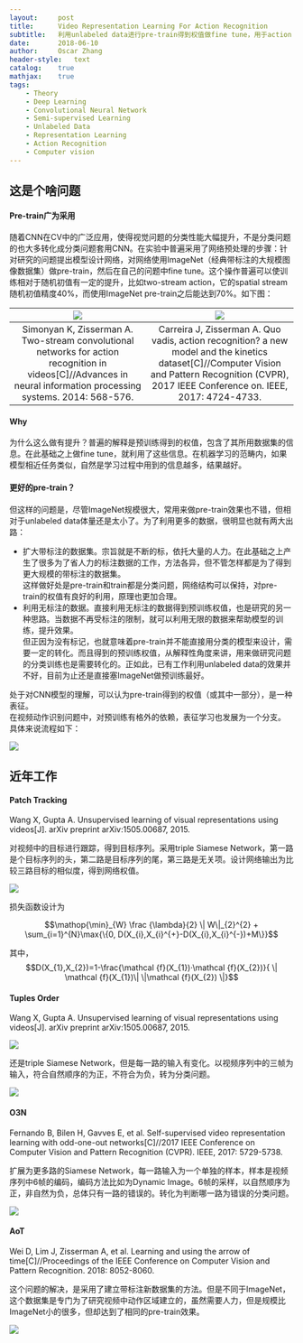 ```yaml
---
layout:     post
title:      Video Representation Learning For Action Recognition
subtitle:   利用unlabeled data进行pre-train得到权值做fine tune，用于action recognition
date:       2018-06-10
author:     Oscar Zhang
header-style:   text
catalog:    true
mathjax:    true
tags:
    - Theory
    - Deep Learning
    - Convolutional Neural Network 
    - Semi-supervised Learning
    - Unlabeled Data
    - Representation Learning
    - Action Recognition
    - Computer vision
---
```


## 这是个啥问题

#### Pre-train广为采用

随着CNN在CV中的广泛应用，使得视觉问题的分类性能大幅提升，不是分类问题的也大多转化成分类问题套用CNN。在实验中普遍采用了网络预处理的步骤：针对研究的问题提出模型设计网络，对网络使用ImageNet（经典带标注的大规模图像数据集）做pre-train，然后在自己的问题中fine tune。这个操作普遍可以使训练相对于随机初值有一定的提升，比如two-stream action，它的spatial stream随机初值精度40%，而使用ImageNet pre-train之后能达到70%。如下图：

|![][1]|![][2]| 
|:---:|:---:|
|Simonyan K, Zisserman A. Two-stream convolutional networks for action recognition in videos[C]//Advances in neural information processing systems. 2014: 568-576.|Carreira J, Zisserman A. Quo vadis, action recognition? a new model and the kinetics dataset[C]//Computer Vision and Pattern Recognition (CVPR), 2017 IEEE Conference on. IEEE, 2017: 4724-4733.|

#### Why

为什么这么做有提升？普遍的解释是预训练得到的权值，包含了其所用数据集的信息。在此基础之上做fine tune，就利用了这些信息。在机器学习的范畴内，如果模型相近任务类似，自然是学习过程中用到的信息越多，结果越好。

#### 更好的pre-train？

但这样的问题是，尽管ImageNet规模很大，常用来做pre-train效果也不错，但相对于unlabeled data体量还是太小了。为了利用更多的数据，很明显也就有两大出路：

- 扩大带标注的数据集。宗旨就是不断的标，依托大量的人力。在此基础之上产生了很多为了省人力的标注数据的工作，方法各异，但不管怎样都是为了得到更大规模的带标注的数据集。      
这样做好处是pre-train和train都是分类问题，网络结构可以保持，对pre-train的权值有良好的利用，原理也更加合理。
- 利用无标注的数据。直接利用无标注的数据得到预训练权值，也是研究的另一种思路。当数据不再受标注的限制，就可以利用无限的数据来帮助模型的训练，提升效果。        
但正因为没有标记，也就意味着pre-train并不能直接用分类的模型来设计，需要一定的转化。而且得到的预训练权值，从解释性角度来讲，用来做研究问题的分类训练也是需要转化的。正如此，已有工作利用unlabeled data的效果并不好，目前为止还是直接塞ImageNet做预训练最好。

处于对CNN模型的理解，可以认为pre-train得到的权值（或其中一部分），是一种表征。       
在视频动作识别问题中，对预训练有格外的依赖，表征学习也发展为一个分支。     
具体来说流程如下：

![][3]

## 近年工作

#### Patch Tracking

Wang X, Gupta A. Unsupervised learning of visual representations using videos[J]. arXiv preprint arXiv:1505.00687, 2015.

对视频中的目标进行跟踪，得到目标序列。采用triple Siamese Network，第一路是个目标序列的头，第二路是目标序列的尾，第三路是无关项。设计网络输出为比较三路目标的相似度，得到网络权值。     

![][6]

损失函数设计为

$$\mathop{\min}_{W} \frac {\lambda}{2}  \| W\|_{2}^{2} + \sum_{i=1}^{N}\max{\{0, D(X_{i},X_{i}^{+}-D(X_{i},X_{i}^{-})+M\}}$$

其中，$$D(X_{1},X_{2})=1-\frac{\mathcal {f}(X_{1})·\mathcal {f}(X_{2})}{ \| \mathcal {f}(X_{1})\| \|\mathcal {f}(X_{2}) \|}$$

#### Tuples Order

Wang X, Gupta A. Unsupervised learning of visual representations using videos[J]. arXiv preprint arXiv:1505.00687, 2015.

![][9]

还是triple Siamese Network，但是每一路的输入有变化。以视频序列中的三帧为输入，符合自然顺序的为正，不符合为负，转为分类问题。

![][10]

#### O3N

Fernando B, Bilen H, Gavves E, et al. Self-supervised video representation learning with odd-one-out networks[C]//2017 IEEE Conference on Computer Vision and Pattern Recognition (CVPR). IEEE, 2017: 5729-5738.

扩展为更多路的Siamese Network，每一路输入为一个单独的样本，样本是视频序列中6帧的编码，编码方法比如为Dynamic Image。6帧的采样，以自然顺序为正，非自然为负，总体只有一路的错误的。转化为判断哪一路为错误的分类问题。

![][4]

#### AoT

Wei D, Lim J, Zisserman A, et al. Learning and using the arrow of time[C]//Proceedings of the IEEE Conference on Computer Vision and Pattern Recognition. 2018: 8052-8060.

这个问题的解决，是采用了建立带标注新数据集的方法。但是不同于ImageNet，这个数据集是专门为了研究视频中动作区域建立的，虽然需要人力，但是规模比ImageNet小的很多，但却达到了相同的pre-train效果。

![][5]

[1]: https://raw.githubusercontent.com/zbhoscar/zbhoscar.github.io/master/img/in-post/post-video-rep/1.png
[2]: https://raw.githubusercontent.com/zbhoscar/zbhoscar.github.io/master/img/in-post/post-video-rep/2.png
[3]: https://raw.githubusercontent.com/zbhoscar/zbhoscar.github.io/master/img/in-post/post-video-rep/3.png
[4]: https://raw.githubusercontent.com/zbhoscar/zbhoscar.github.io/master/img/in-post/post-video-rep/4.png
[5]: https://raw.githubusercontent.com/zbhoscar/zbhoscar.github.io/master/img/in-post/post-video-rep/5.png
[6]: https://raw.githubusercontent.com/zbhoscar/zbhoscar.github.io/master/img/in-post/post-video-rep/6.png
[7]: https://raw.githubusercontent.com/zbhoscar/zbhoscar.github.io/master/img/in-post/post-video-rep/7.png
[8]: https://raw.githubusercontent.com/zbhoscar/zbhoscar.github.io/master/img/in-post/post-video-rep/8.png
[9]: https://raw.githubusercontent.com/zbhoscar/zbhoscar.github.io/master/img/in-post/post-video-rep/9.png
[10]: https://raw.githubusercontent.com/zbhoscar/zbhoscar.github.io/master/img/in-post/post-video-rep/10.png
